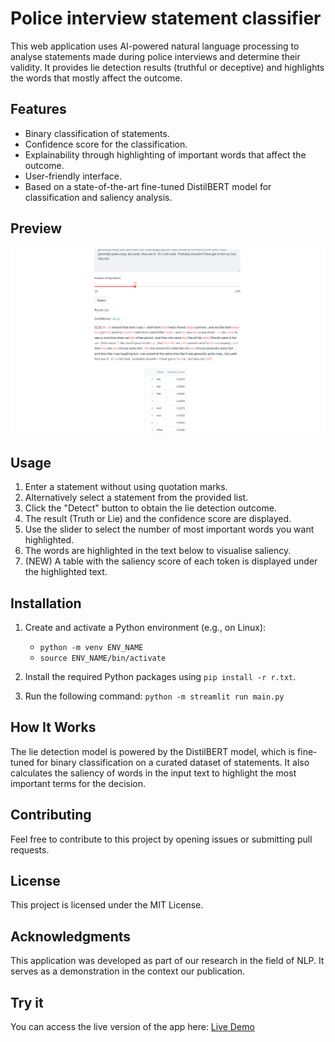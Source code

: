 # Police interview statement classifier

This web application uses AI-powered natural language processing to analyse statements made during police interviews and determine their validity. It provides lie detection results (truthful or deceptive) and highlights the words that mostly affect the outcome.

## Features

- Binary classification of statements.
- Confidence score for the classification.
- Explainability through highlighting of important words that affect the outcome.
- User-friendly interface.
- Based on a state-of-the-art fine-tuned DistilBERT model for classification and saliency analysis.

## Preview

![Alt Text](preview2.png)

## Usage

1. Enter a statement without using quotation marks.
2. Alternatively select a statement from the provided list.
3. Click the "Detect" button to obtain the lie detection outcome.
4. The result (Truth or Lie) and the confidence score are displayed.
5. Use the slider to select the number of most important words you want highlighted.
6. The words are highlighted in the text below to visualise saliency.
7. (NEW) A table with the saliency score of each token is displayed under the highlighted text.

## Installation

1. Create and activate a Python environment
    (e.g., on Linux):
    - `python -m venv ENV_NAME`
    - `source ENV_NAME/bin/activate`

2. Install the required Python packages using `pip install -r r.txt`.

3. Run the following command:
    `python -m streamlit run main.py`

## How It Works

The lie detection model is powered by the DistilBERT model, which is fine-tuned for binary classification on a curated dataset of statements. It also calculates the saliency of words in the input text to highlight the most important terms for the decision.

## Contributing

Feel free to contribute to this project by opening issues or submitting pull requests.

## License

This project is licensed under the MIT License.

## Acknowledgments

This application was developed as part of our research in the field of NLP. It serves as a demonstration in the context our publication.
<!-- If you find this application useful in your work, please consider citing our scientific paper for reference: -->


## Try it 
You can access the live version of the app here: [Live Demo](https://statement-classification.streamlit.app/)